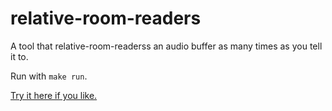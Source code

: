 # relative-room-readers

A tool that relative-room-readerss an audio buffer as many times as you tell it to.

Run with `make run`.

[ Try it here if you like.](https://jimkang.com/relative-room-readers/#players%5B0%5D%5Bamp%5D=0.5&players%5B0%5D%5BcanNextRespondAtTime%5D=0&players%5B0%5D%5BevaluationWindowSizeInEvents%5D=4&players%5B0%5D%5Bid%5D=player-gjQO&players%5B0%5D%5Blabel%5D=a&players%5B0%5D%5BlastStarted%5D=0&players%5B0%5D%5Bpan%5D=1&players%5B0%5D%5Bposition%5D%5Bx%5D=80.4699999999998&players%5B0%5D%5Bposition%5D%5By%5D=178.30999999999997&players%5B0%5D%5BresponseStrategyNames%5D%5B0%5D=echo&players%5B0%5D%5BresponseStrategyNames%5D%5B1%5D=echo&players%5B0%5D%5BresponseStrategyNames%5D%5B10%5D=newriff&players%5B0%5D%5BresponseStrategyNames%5D%5B2%5D=echo&players%5B0%5D%5BresponseStrategyNames%5D%5B3%5D=echo&players%5B0%5D%5BresponseStrategyNames%5D%5B4%5D=echo&players%5B0%5D%5BresponseStrategyNames%5D%5B5%5D=harmonize&players%5B0%5D%5BresponseStrategyNames%5D%5B6%5D=harmonize&players%5B0%5D%5BresponseStrategyNames%5D%5B7%5D=newriff&players%5B0%5D%5BresponseStrategyNames%5D%5B8%5D=newriff&players%5B0%5D%5BresponseStrategyNames%5D%5B9%5D=newriff&players%5B0%5D%5BsampleIndex%5D=2&players%5B0%5D%5Bstopped%5D=false&players%5B0%5D%5BtickSecs%5D=0.5&players%5B0%5D%5BuiState%5D%5Bselected%5D=true&players%5B0%5D%5BuninterruptibleWindowLength%5D=1&players%5B1%5D%5Bamp%5D=0.4&players%5B1%5D%5BcanNextRespondAtTime%5D=0&players%5B1%5D%5BevaluationWindowSizeInEvents%5D=4&players%5B1%5D%5Bid%5D=player-VcEC&players%5B1%5D%5Blabel%5D=b&players%5B1%5D%5BlastStarted%5D=0&players%5B1%5D%5Bpan%5D=0&players%5B1%5D%5Bposition%5D%5Bx%5D=67.5099999999993&players%5B1%5D%5Bposition%5D%5By%5D=49.65000000000019&players%5B1%5D%5BresponseStrategyNames%5D%5B0%5D=echo&players%5B1%5D%5BresponseStrategyNames%5D%5B1%5D=echo&players%5B1%5D%5BresponseStrategyNames%5D%5B10%5D=newriff&players%5B1%5D%5BresponseStrategyNames%5D%5B11%5D=newriff&players%5B1%5D%5BresponseStrategyNames%5D%5B2%5D=echo&players%5B1%5D%5BresponseStrategyNames%5D%5B3%5D=echo&players%5B1%5D%5BresponseStrategyNames%5D%5B4%5D=echo&players%5B1%5D%5BresponseStrategyNames%5D%5B5%5D=echo&players%5B1%5D%5BresponseStrategyNames%5D%5B6%5D=harmonize&players%5B1%5D%5BresponseStrategyNames%5D%5B7%5D=harmonize&players%5B1%5D%5BresponseStrategyNames%5D%5B8%5D=harmonize&players%5B1%5D%5BresponseStrategyNames%5D%5B9%5D=harmonize&players%5B1%5D%5BsampleIndex%5D=7&players%5B1%5D%5Bstopped%5D=false&players%5B1%5D%5BtickSecs%5D=0.5&players%5B1%5D%5BuiState%5D%5Bselected%5D=false&players%5B2%5D%5Bamp%5D=0.3&players%5B2%5D%5BcanNextRespondAtTime%5D=0&players%5B2%5D%5BevaluationWindowSizeInEvents%5D=2&players%5B2%5D%5Bid%5D=player-fQAK&players%5B2%5D%5Blabel%5D=d&players%5B2%5D%5BlastStarted%5D=0&players%5B2%5D%5Bpan%5D=-1&players%5B2%5D%5Bposition%5D%5Bx%5D=32.58999999999986&players%5B2%5D%5Bposition%5D%5By%5D=151.0200000000002&players%5B2%5D%5BresponseStrategyNames%5D%5B0%5D=echo&players%5B2%5D%5BresponseStrategyNames%5D%5B1%5D=echo&players%5B2%5D%5BresponseStrategyNames%5D%5B2%5D=echo&players%5B2%5D%5BresponseStrategyNames%5D%5B3%5D=echo&players%5B2%5D%5BresponseStrategyNames%5D%5B4%5D=echo&players%5B2%5D%5BresponseStrategyNames%5D%5B5%5D=harmonize&players%5B2%5D%5BresponseStrategyNames%5D%5B6%5D=harmonize&players%5B2%5D%5BresponseStrategyNames%5D%5B7%5D=harmonize&players%5B2%5D%5BresponseStrategyNames%5D%5B8%5D=newriff&players%5B2%5D%5BresponseStrategyNames%5D%5B9%5D=newriff&players%5B2%5D%5BsampleIndex%5D=1&players%5B2%5D%5Bstopped%5D=false&players%5B2%5D%5BtickSecs%5D=0.5&players%5B2%5D%5BuiState%5D%5Bselected%5D=false&seed=valley)
